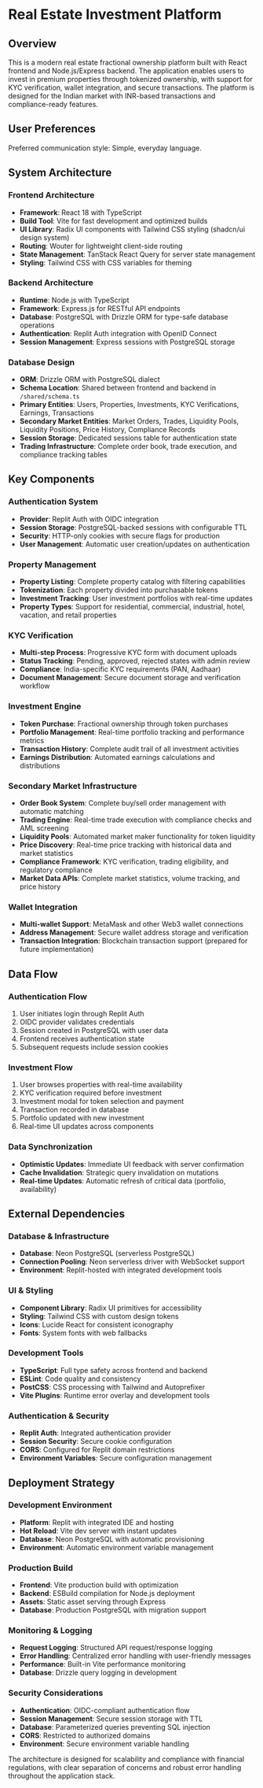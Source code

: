 # Real Estate Investment Platform

## Overview

This is a modern real estate fractional ownership platform built with React frontend and Node.js/Express backend. The application enables users to invest in premium properties through tokenized ownership, with support for KYC verification, wallet integration, and secure transactions. The platform is designed for the Indian market with INR-based transactions and compliance-ready features.

## User Preferences

Preferred communication style: Simple, everyday language.

## System Architecture

### Frontend Architecture
- **Framework**: React 18 with TypeScript
- **Build Tool**: Vite for fast development and optimized builds
- **UI Library**: Radix UI components with Tailwind CSS styling (shadcn/ui design system)
- **Routing**: Wouter for lightweight client-side routing
- **State Management**: TanStack React Query for server state management
- **Styling**: Tailwind CSS with CSS variables for theming

### Backend Architecture
- **Runtime**: Node.js with TypeScript
- **Framework**: Express.js for RESTful API endpoints
- **Database**: PostgreSQL with Drizzle ORM for type-safe database operations
- **Authentication**: Replit Auth integration with OpenID Connect
- **Session Management**: Express sessions with PostgreSQL storage

### Database Design
- **ORM**: Drizzle ORM with PostgreSQL dialect
- **Schema Location**: Shared between frontend and backend in `/shared/schema.ts`
- **Primary Entities**: Users, Properties, Investments, KYC Verifications, Earnings, Transactions
- **Secondary Market Entities**: Market Orders, Trades, Liquidity Pools, Liquidity Positions, Price History, Compliance Records
- **Session Storage**: Dedicated sessions table for authentication state
- **Trading Infrastructure**: Complete order book, trade execution, and compliance tracking tables

## Key Components

### Authentication System
- **Provider**: Replit Auth with OIDC integration
- **Session Storage**: PostgreSQL-backed sessions with configurable TTL
- **Security**: HTTP-only cookies with secure flags for production
- **User Management**: Automatic user creation/updates on authentication

### Property Management
- **Property Listing**: Complete property catalog with filtering capabilities
- **Tokenization**: Each property divided into purchasable tokens
- **Investment Tracking**: User investment portfolios with real-time updates
- **Property Types**: Support for residential, commercial, industrial, hotel, vacation, and retail properties

### KYC Verification
- **Multi-step Process**: Progressive KYC form with document uploads
- **Status Tracking**: Pending, approved, rejected states with admin review
- **Compliance**: India-specific KYC requirements (PAN, Aadhaar)
- **Document Management**: Secure document storage and verification workflow

### Investment Engine
- **Token Purchase**: Fractional ownership through token purchases
- **Portfolio Management**: Real-time portfolio tracking and performance metrics
- **Transaction History**: Complete audit trail of all investment activities
- **Earnings Distribution**: Automated earnings calculations and distributions

### Secondary Market Infrastructure
- **Order Book System**: Complete buy/sell order management with automatic matching
- **Trading Engine**: Real-time trade execution with compliance checks and AML screening
- **Liquidity Pools**: Automated market maker functionality for token liquidity
- **Price Discovery**: Real-time price tracking with historical data and market statistics
- **Compliance Framework**: KYC verification, trading eligibility, and regulatory compliance
- **Market Data APIs**: Complete market statistics, volume tracking, and price history

### Wallet Integration
- **Multi-wallet Support**: MetaMask and other Web3 wallet connections
- **Address Management**: Secure wallet address storage and verification
- **Transaction Integration**: Blockchain transaction support (prepared for future implementation)

## Data Flow

### Authentication Flow
1. User initiates login through Replit Auth
2. OIDC provider validates credentials
3. Session created in PostgreSQL with user data
4. Frontend receives authentication state
5. Subsequent requests include session cookies

### Investment Flow
1. User browses properties with real-time availability
2. KYC verification required before investment
3. Investment modal for token selection and payment
4. Transaction recorded in database
5. Portfolio updated with new investment
6. Real-time UI updates across components

### Data Synchronization
- **Optimistic Updates**: Immediate UI feedback with server confirmation
- **Cache Invalidation**: Strategic query invalidation on mutations
- **Real-time Updates**: Automatic refresh of critical data (portfolio, availability)

## External Dependencies

### Database & Infrastructure
- **Database**: Neon PostgreSQL (serverless PostgreSQL)
- **Connection Pooling**: Neon serverless driver with WebSocket support
- **Environment**: Replit-hosted with integrated development tools

### UI & Styling
- **Component Library**: Radix UI primitives for accessibility
- **Styling**: Tailwind CSS with custom design tokens
- **Icons**: Lucide React for consistent iconography
- **Fonts**: System fonts with web fallbacks

### Development Tools
- **TypeScript**: Full type safety across frontend and backend
- **ESLint**: Code quality and consistency
- **PostCSS**: CSS processing with Tailwind and Autoprefixer
- **Vite Plugins**: Runtime error overlay and development tools

### Authentication & Security
- **Replit Auth**: Integrated authentication provider
- **Session Security**: Secure cookie configuration
- **CORS**: Configured for Replit domain restrictions
- **Environment Variables**: Secure configuration management

## Deployment Strategy

### Development Environment
- **Platform**: Replit with integrated IDE and hosting
- **Hot Reload**: Vite dev server with instant updates
- **Database**: Neon PostgreSQL with automatic provisioning
- **Environment**: Automatic environment variable management

### Production Build
- **Frontend**: Vite production build with optimization
- **Backend**: ESBuild compilation for Node.js deployment
- **Assets**: Static asset serving through Express
- **Database**: Production PostgreSQL with migration support

### Monitoring & Logging
- **Request Logging**: Structured API request/response logging
- **Error Handling**: Centralized error handling with user-friendly messages
- **Performance**: Built-in Vite performance monitoring
- **Database**: Drizzle query logging in development

### Security Considerations
- **Authentication**: OIDC-compliant authentication flow
- **Session Management**: Secure session storage with TTL
- **Database**: Parameterized queries preventing SQL injection
- **CORS**: Restricted to authorized domains
- **Environment**: Secure environment variable handling

The architecture is designed for scalability and compliance with financial regulations, with clear separation of concerns and robust error handling throughout the application stack.